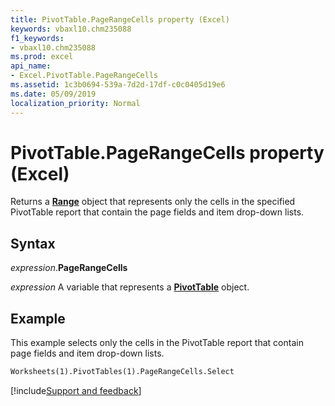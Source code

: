 ```yaml
---
title: PivotTable.PageRangeCells property (Excel)
keywords: vbaxl10.chm235088
f1_keywords:
- vbaxl10.chm235088
ms.prod: excel
api_name:
- Excel.PivotTable.PageRangeCells
ms.assetid: 1c3b0694-539a-7d2d-17df-c0c0405d19e6
ms.date: 05/09/2019
localization_priority: Normal
---
```



# PivotTable.PageRangeCells property (Excel)

Returns a **[Range](Excel.Range(object).md)** object that represents only the cells in the specified PivotTable report that contain the page fields and item drop-down lists.


## Syntax

_expression_.**PageRangeCells**

_expression_ A variable that represents a **[PivotTable](Excel.PivotTable.md)** object.


## Example

This example selects only the cells in the PivotTable report that contain page fields and item drop-down lists.

```vb
Worksheets(1).PivotTables(1).PageRangeCells.Select
```




[!include[Support and feedback](~/includes/feedback-boilerplate.md)]